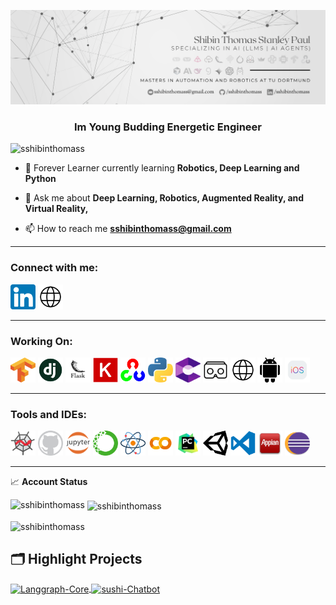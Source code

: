 ![Logo](https://raw.githubusercontent.com/sshibinthomass/sshibinthomass/main/Shibin.png)
 
<h3 align="center">Im Young Budding Energetic Engineer</h3>

<p align="left"> <img src="https://komarev.com/ghpvc/?username=sshibinthomass&label=Profile%20views&color=0e75b6&style=flat" alt="sshibinthomass" /> </p>

- 🌱 Forever Learner currently learning **Robotics, Deep Learning and Python**

- 💬 Ask me about **Deep Learning, Robotics, Augmented Reality, and Virtual Reality,**

- 📫 How to reach me **sshibinthomass@gmail.com**

---
<h3 align="left">Connect with me:</h3>
<p align="left">

<a href="https://linkedin.com/in/sshibinthomass" ><img src="https://raw.githubusercontent.com/sshibinthomass/sshibinthomass/main/Icons/linkedin.png" alt="Alt text" width="40"/></a>
<a href="https://sshibinthomass.github.io/myportfolio/"><img src="https://github.com/sshibinthomass/sshibinthomass/blob/main/Icons/web.png" alt="Alt text" width="40"/></a>

</p>

---
<h3 align="left">Working On:</h3>

<p align="left"> 

<a href="#"><img src="https://github.com/sshibinthomass/sshibinthomass/blob/main/Icons/python/Tensorflow.png" width="40" height="40"/></a>
<a href="#"><img src="https://github.com/sshibinthomass/sshibinthomass/blob/main/Icons/python/django.jpg" width="40" height="40"/></a>
<a href="#"><img src="https://github.com/sshibinthomass/sshibinthomass/blob/main/Icons/python/flask.png" width="40" height="40"/></a>
<a href="#"><img src="https://github.com/sshibinthomass/sshibinthomass/blob/main/Icons/python/keras.png" width="40" height="40"/></a>
<a href="#"><img src="https://github.com/sshibinthomass/sshibinthomass/blob/main/Icons/python/opencv.png" width="40" height="40"/></a>
<a href="#"><img src="https://github.com/sshibinthomass/sshibinthomass/blob/main/Icons/python/python.png" width="40" height="40"/></a>
<a href="#"><img src="https://github.com/sshibinthomass/sshibinthomass/blob/main/Icons/google-arcore.svg" width="40" height="40"/></a>
<a href="#"><img src="https://github.com/sshibinthomass/sshibinthomass/blob/main/Icons/Google VR-icon.png" width="40" height="40"/></a>
<a href="#"><img src="https://github.com/sshibinthomass/sshibinthomass/blob/main/Icons/web.png" width="40" height="40"></a>
<a href="#"><img src="https://github.com/sshibinthomass/sshibinthomass/blob/main/Icons/android(500x500).png" width="40" height="40"></a>
<a href="#"><img src="https://github.com/sshibinthomass/sshibinthomass/blob/main/Icons/ios(480x480).png" width="40" height="40"></a>
</p>

---
<h3 align="left">Tools and IDEs:</h3>
<p align="left"> 
<a href="#"><img src="https://github.com/sshibinthomass/sshibinthomass/blob/main/Icons/python/spyder.png" width="40" height="40"/></a>
<a href="#"><img src="https://github.com/sshibinthomass/sshibinthomass/blob/main/Icons/Tools/github.webp" width="40" height="40"/></a>
<a href="#"><img src="https://github.com/sshibinthomass/sshibinthomass/blob/main/Icons/Tools/jupyter.png" width="40" height="40"/></a>
<a href="#"><img src="https://github.com/sshibinthomass/sshibinthomass/blob/main/Icons/Tools/anaconda.png" width="40" height="40"/></a>
<a href="#"><img src="https://github.com/sshibinthomass/sshibinthomass/blob/main/Icons/Tools/atom.png" width="40" height="40"/></a>
<a href="#"><img src="https://github.com/sshibinthomass/sshibinthomass/blob/main/Icons/Tools/colab.png" width="40" height="40"/></a>
<a href="#"><img src="https://github.com/sshibinthomass/sshibinthomass/blob/main/Icons/Tools/pycharm.png" width="40" height="40"/></a>
<a href="#"><img src="https://github.com/sshibinthomass/sshibinthomass/blob/main/Icons/Tools/unity.webp" width="40" height="40"/></a>
<a href="#"><img src="https://github.com/sshibinthomass/sshibinthomass/blob/main/Icons/Tools/vscode.png" width="40" height="40"/></a>
<a href="#"><img src="https://github.com/sshibinthomass/sshibinthomass/blob/main/Icons/Tools/Appian.png" width="40" height="40"/></a>
<a href="#"><img src="https://github.com/sshibinthomass/sshibinthomass/blob/main/Icons/Tools/eclipse.png" width="40" height="40"/></a>
</p>

---

📈 **Account Status**
<p><img align="left" src="https://github-readme-stats.vercel.app/api/top-langs?username=sshibinthomass&show_icons=true&theme=dracula&locale=en&layout=compact" alt="sshibinthomass" /></p>
<p>&nbsp;<img align="center" src="https://github-readme-stats.vercel.app/api?username=sshibinthomass&show_icons=true&theme=tokyonight&locale=en" alt="sshibinthomass" /></p>

<p><img align="center" src="https://github-readme-streak-stats.herokuapp.com/?user=sshibinthomass&theme=dark" alt="sshibinthomass" /></p>


## 🗂️ Highlight Projects

<a href="https://github.com/sshibinthomass/Langgraph-Core">
  <img align="center" src="https://github-readme-stats.vercel.app/api/pin/?username=sshibinthomass&repo=Langgraph-Core&show_icons=true&line_height=27&title_color=6aa6f8&text_color=8a919a&icon_color=6aa6f8&bg_color=22272e" alt="Langgraph-Core" />
</a>

<a href="https://github.com/sshibinthomass/Munich-sushi-Chatbot">
  <img align="center" src="https://github-readme-stats.vercel.app/api/pin/?username=sshibinthomass&repo=Munich-sushi-Chatbot&show_icons=true&line_height=27&title_color=6aa6f8&text_color=8a919a&icon_color=6aa6f8&bg_color=22272e" alt="sushi-Chatbot" />
</a>
